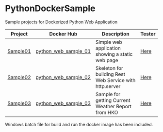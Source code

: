 # PythonDockerSample
Sample projects for Dockerized Python Web Application



| Project                                                      | Docker Hub                                                   | Description                                             | Tester                                  |
| ------------------------------------------------------------ | ------------------------------------------------------------ | ------------------------------------------------------- | --------------------------------------- |
| [Sample01](https://github.com/Super169/PythonDockerSample/tree/master/sample01) | [python_web_sample_01](https://cloud.docker.com/repository/docker/super169/python_web_sample_01) | Simple web application showing a static web page        | [Here](http://ns2.super169.ml:8001/)    |
| [Sample02](https://github.com/Super169/PythonDockerSample/tree/master/sample02) | [python_web_sample_02](https://cloud.docker.com/repository/docker/super169/python_web_sample_02) | Skeleton for building Rest Web Service with http.server | [Here](http://ns2.super169.ml:8002/)    |
| [Sample03](https://github.com/Super169/PythonDockerSample/tree/master/sample03) | [python_web_sample_03](https://cloud.docker.com/repository/docker/super169/python_web_sample_03) | Sample for getting Current Weather Report from HKO      | [Here](http://ns2.super169.ml:8003/cwr) |

Windows batch file for build and run the docker image has been included.


